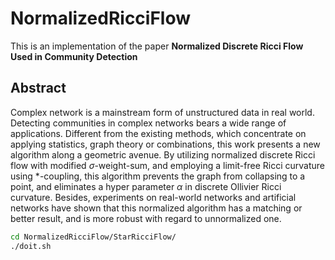 # NormalizedRicciFlow

This is an implementation of the paper **Normalized Discrete Ricci Flow Used in Community Detection**

## Abstract
Complex network is a mainstream form of unstructured data in real world. 
Detecting communities in complex networks bears a wide range of applications. 
Different from the existing methods, which concentrate on applying statistics, graph theory or combinations, this work presents a new algorithm along a geometric avenue.
By utilizing normalized discrete Ricci flow with modified $\sigma$-weight-sum, and employing a limit-free Ricci curvature using $\ast$-coupling, this algorithm prevents the graph from collapsing to a point, and eliminates a hyper parameter $\alpha$ in discrete Ollivier Ricci curvature. Besides, experiments on real-world networks and artificial networks have shown that this normalized algorithm has a matching or better result, and is more robust with regard to unnormalized one.

```bash
cd NormalizedRicciFlow/StarRicciFlow/
./doit.sh
```